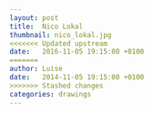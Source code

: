 ```yaml
---
layout: post
title:  Nico Lokal
thumbnail: nico_lokal.jpg
<<<<<<< Updated upstream
date:   2016-11-05 19:15:00 +0100
=======
author: Luise
date:   2014-11-05 19:15:00 +0100
>>>>>>> Stashed changes
categories: drawings
---
```

